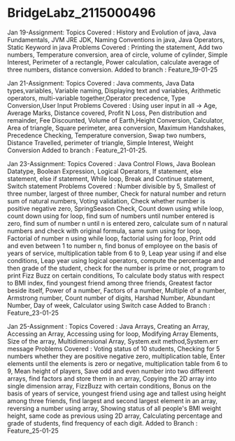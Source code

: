 # BridgeLabz_2115000496
Jan 19-Assignment:
Topics Covered :
  History and Evolution of java, Java Fundamentals, JVM JRE JDK, Naming Conventions in java, Java Operators, Static Keyword in java
Problems Covered :
  Printing the statement, Add two numbers, Temperature conversion, area of circle, volume of cylinder, Simple Interest, Perimeter of a rectangle, Power               calculation, calculate average of three numbers, distance conversion.
Added to branch :
  Feature_19-01-25

Jan 21-Assignment:
Topics Covered :
  Java comments, Java Data types,variables, Variable naming, Displaying text and variables, Arithmetic operators, multi-variable together,Operator precedence, Type   Conversion,User Input
Problems Covered :
  Using user input in all -> Age, Average Marks, Distance covered, Profit N Loss, Pen distribution and remainder, Fee Discounted, Volume of Earth,Height              Conversion, Calculator, Area of triangle, Square perimeter, area conversion, Maximum Handshakes, Precedence Checking, Temperature conversion, Swap two numbers,     Distance Travelled, perimeter of triangle, Simple Interest, Weight Conversion
Added to branch :
  Feature_21-01-25.

Jan 23-Assignment:
Topics Covered :
  Java Control Flows, Java Boolean Datatype, Boolean Expression, Logical Operators, If statement, else statement, else if statement, While loop, Break and Continue   statement, Switch statement
Problems Covered : 
  Number divisible by 5, Smallest of three number, largest of three number, Check for natural number and return sum of natural numbers, Voting validation, Check      whether number is positive negative zero, SpringSeason Check, Count down using while loop, count down using for loop, find sum of numbers until number entered is   zero, find sum of number n until n is entered zero, calculate sum of n natural numbers and check with original formula, same sum using for loop, Factorial of       number n using while loop, factorial using for loop, Print odd and even between 1 to number n, find bonus of employee on the basis of years of service,             multiplication table from 6 to 9, Leap year using if and else conditions, Leap year using logical operators, compute the percentage and then grade of the           student, check for the number is prime or not, program to print Fizz Buzz on certain conditions, To calculate body status with respect to BMI index, find           youngest friend among three friends, Greatest factor beside itself, Power of a number, Factors of a number, Multiple of a number, Armstrong number, Count number    of digits, Harshad Number, Abundant Number, Day of week, Calculator using Switch case
Added to Branch :
  Feature_23-01-25

Jan 25-Assignment :
Topics Covered :
  Java Arrays, Creating an Array, Accessing an Array, Accessing using for loop, Modifying Array Elements, Size of the array, Multidimensional Array, System.exit      method,System.err message
Problems Covered :
  Voting status of 10 students, Checking for 5 numbers whether they are positive negative zero, multiplication table, Enter elements until the elements is zero or    negative, multiplication table from 6 to 9, Mean height of players, Save odd and even number into two different arrays, find factors and store them in an array,    Copying the 2D array into single dimension array, FizzBuzz with certain conditions, Bonus on the basis of years of service, youngest friend using age and tallest   using height among three friends, find largest and second largest element in an array, reversing a number using array, Showing status of all people's BMI weight    height, same code as previous using 2D array, Calculating percentage and grade of students, find frequency of each digit.
Added to Branch :
  Feature_25-01-25
